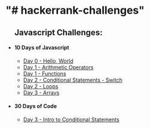 <h1>"# hackerrank-challenges"</h1>

  <ul><h2> Javascript Challenges:</h2>
    <li>
      <h4>10 Days of Javascript</h4>
      <ul>
        <li>           
          <a href="./Day 0 - Hello, World.js">
            Day 0 - Hello, World
          </a>
        </li>
        <li>
          <a href="Day 1 - Arithmetic Operators.js">
            Day 1 - Arithmetic Operators
          </a>
        </li>
        <li>
          <a href="Day 1 - Functions.js">
            Day 1 - Functions
          </a>
        </li>
        <li>
          <a href="Day 2 - Conditional Statements - Switch.js">
            Day 2 - Conditional Statements - Switch
          </a>
        </li>
        <li>
          <a href="Day 2 - Loops.js">
            Day 2 - Loops
          </a>
        </li>
        <li>
          <a href="Day 3 - Arrays.js">
            Day 3 - Arrays
          </a>
        </li>
      </ul>
    </li>
    <li>
      <h4>30 Days of Code</h4>
      <ul>
        <li>
          <a href="Day 3 - Intro to Conditional Statements.js">
            Day 3 - Intro to Conditional Statements
          </a>
        </li>
    </li>
  </ul>

